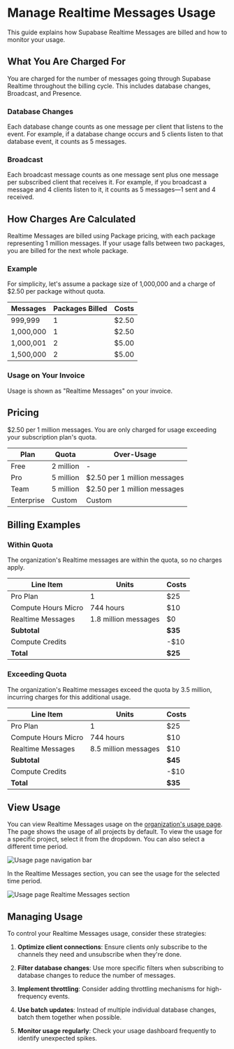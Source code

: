 # Manage Realtime Messages Usage

This guide explains how Supabase Realtime Messages are billed and how to monitor your usage.

## What You Are Charged For

You are charged for the number of messages going through Supabase Realtime throughout the billing cycle. This includes database changes, Broadcast, and Presence.

### Database Changes

Each database change counts as one message per client that listens to the event. For example, if a database change occurs and 5 clients listen to that database event, it counts as 5 messages.

### Broadcast

Each broadcast message counts as one message sent plus one message per subscribed client that receives it. For example, if you broadcast a message and 4 clients listen to it, it counts as 5 messages—1 sent and 4 received.

## How Charges Are Calculated

Realtime Messages are billed using Package pricing, with each package representing 1 million messages. If your usage falls between two packages, you are billed for the next whole package.

### Example

For simplicity, let's assume a package size of 1,000,000 and a charge of $2.50 per package without quota.

| Messages | Packages Billed | Costs |
| --- | --- | --- |
| 999,999 | 1 | $2.50 |
| 1,000,000 | 1 | $2.50 |
| 1,000,001 | 2 | $5.00 |
| 1,500,000 | 2 | $5.00 |

### Usage on Your Invoice

Usage is shown as "Realtime Messages" on your invoice.

## Pricing

$2.50 per 1 million messages. You are only charged for usage exceeding your subscription plan's quota.

| Plan | Quota | Over-Usage |
| --- | --- | --- |
| Free | 2 million | - |
| Pro | 5 million | $2.50 per 1 million messages |
| Team | 5 million | $2.50 per 1 million messages |
| Enterprise | Custom | Custom |

## Billing Examples

### Within Quota

The organization's Realtime messages are within the quota, so no charges apply.

| Line Item | Units | Costs |
| --- | --- | --- |
| Pro Plan | 1 | $25 |
| Compute Hours Micro | 744 hours | $10 |
| Realtime Messages | 1.8 million messages | $0 |
| **Subtotal** |  | **$35** |
| Compute Credits |  | -$10 |
| **Total** |  | **$25** |

### Exceeding Quota

The organization's Realtime messages exceed the quota by 3.5 million, incurring charges for this additional usage.

| Line Item | Units | Costs |
| --- | --- | --- |
| Pro Plan | 1 | $25 |
| Compute Hours Micro | 744 hours | $10 |
| Realtime Messages | 8.5 million messages | $10 |
| **Subtotal** |  | **$45** |
| Compute Credits |  | -$10 |
| **Total** |  | **$35** |

## View Usage

You can view Realtime Messages usage on the [organization's usage page](https://supabase.com/dashboard/org/_/usage). The page shows the usage of all projects by default. To view the usage for a specific project, select it from the dropdown. You can also select a different time period.

![Usage page navigation bar](https://supabase.com/docs/img/guides/platform/usage-navbar--light.png)

In the Realtime Messages section, you can see the usage for the selected time period.

![Usage page Realtime Messages section](https://supabase.com/docs/img/guides/platform/usage-realtime-messages--light.png)

## Managing Usage

To control your Realtime Messages usage, consider these strategies:

1. **Optimize client connections**: Ensure clients only subscribe to the channels they need and unsubscribe when they're done.

2. **Filter database changes**: Use more specific filters when subscribing to database changes to reduce the number of messages.

3. **Implement throttling**: Consider adding throttling mechanisms for high-frequency events.

4. **Use batch updates**: Instead of multiple individual database changes, batch them together when possible.

5. **Monitor usage regularly**: Check your usage dashboard frequently to identify unexpected spikes.
